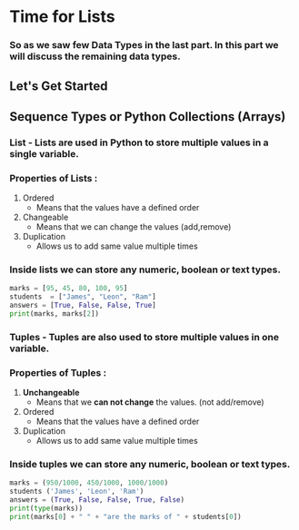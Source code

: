 # Time for Lists
### So as we saw few Data Types in the last part. In this part we will discuss the remaining data types.

## Let's Get Started

## Sequence Types or Python Collections (Arrays)

### List - Lists are used in Python to store multiple values in a single variable.
### Properties of Lists :
1. Ordered
    - Means that the values have a defined order
2. Changeable
    - Means that we can change the values (add,remove)
3. Duplication 
    - Allows us to add same value multiple times
### Inside lists we can store any numeric, boolean or text types.

```python
marks = [95, 45, 80, 100, 95]
students  = ["James", "Leon", "Ram"]
answers = [True, False, False, True]
print(marks, marks[2])
```
### Tuples - Tuples are also used to store multiple values in one variable.
### Properties of Tuples : 
1. **Unchangeable**
    - Means that we **can not change** the values. (not add/remove)
2. Ordered
    - Means that the values have a defined order
3. Duplication 
    - Allows us to add same value multiple times

### Inside tuples we can store any numeric, boolean or text types.

```python
marks = (950/1000, 450/1000, 1000/1000)
students ('James', 'Leon', 'Ram')
answers = (True, False, False, True, False)
print(type(marks))
print(marks[0] + " " + "are the marks of " + students[0])
```